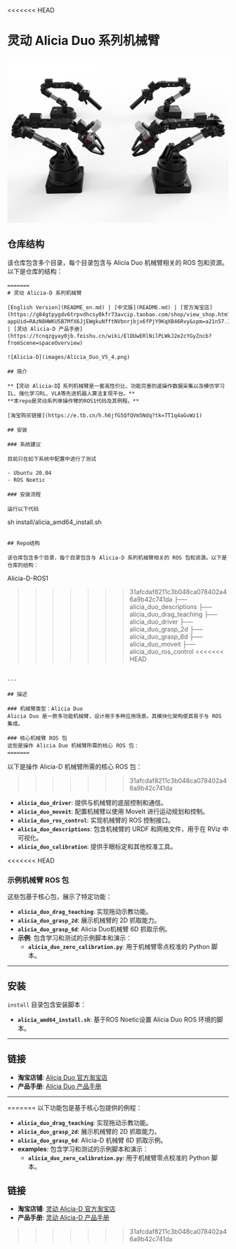 <<<<<<< HEAD
# 灵动 Alicia Duo 系列机械臂

![输入图片说明](images/Alicia_Duo_V5_4.png)


## 仓库结构

该仓库包含多个目录，每个目录包含与 Alicia Duo 机械臂相关的 ROS 包和资源。以下是仓库的结构：
```
=======
# 灵动 Alicia-D 系列机械臂

[English Version](README_en.md) | [中文版](README.md) | [官方淘宝店](https://g84gtpygdv6trpvdhcsy0kfr73avcip.taobao.com/shop/view_shop.htm?appUid=RAzN8HWKU5B7MfX6JjEWgkuNfftNVbnrjbjx6fPjY9KqXB46Rvy&spm=a21n57.1.hoverItem.2) | [灵动 Alicia-D 产品手册](https://tcnqzgyay0jb.feishu.cn/wiki/ElDUwERlNilPLWkJ2e2cYGyZncb?fromScene=spaceOverview)

![Alicia-D](images/Alicia_Duo_V5_4.png)

## 简介

**【灵动 Alicia-D】系列机械臂是一套高性价比、功能完善的遥操作数据采集以及模仿学习IL、强化学习RL、VLA等先进机器人算法复现平台。**
**本repo是灵动系列单操作臂的ROS1代码及其例程。**

[淘宝购买链接](https://e.tb.cn/h.h6jfG5QfQVm5Ndq?tk=7T1q4aGvWz1)

## 安装

### 系统建议

目前只在如下系统中配置中进行了测试

- Ubuntu 20.04
- ROS Noetic

### 安装流程

运行以下代码

```
sh install/alicia_amd64_install.sh
```

## Repo结构

该仓库包含多个目录，每个目录包含与 Alicia-D 系列机械臂相关的 ROS 包和资源。以下是仓库的结构：

```
Alicia-D-ROS1
>>>>>>> 31afcdaf8211c3b048ca078402a46a9b42c741da
├── alicia_duo_descriptions
├── alicia_duo_drag_teaching
├── alicia_duo_driver
├── alicia_duo_grasp_2d
├── alicia_duo_grasp_6d
├── alicia_duo_moveit
├── alicia_duo_ros_control
<<<<<<< HEAD

```

---

## 描述

### 机械臂类型：Alicia Duo
Alicia Duo 是一款多功能机械臂，设计用于多种应用场景。其模块化架构使其易于与 ROS 集成。

### 核心机械臂 ROS 包
这些是操作 Alicia Duo 机械臂所需的核心 ROS 包：
=======
```

以下是操作 Alicia-D 机械臂所需的核心 ROS 包：

>>>>>>> 31afcdaf8211c3b048ca078402a46a9b42c741da
- **`alicia_duo_driver`**: 提供与机械臂的底层控制和通信。
- **`alicia_duo_moveit`**: 配置机械臂以使用 MoveIt 进行运动规划和控制。
- **`alicia_duo_ros_control`**: 实现机械臂的 ROS 控制接口。
- **`alicia_duo_descriptions`**: 包含机械臂的 URDF 和网格文件，用于在 RViz 中可视化。
- **`alicia_duo_calibration`**: 提供手眼标定和其他校准工具。

<<<<<<< HEAD
### 示例机械臂 ROS 包
这些包基于核心包，展示了特定功能：
- **`alicia_duo_drag_teaching`**: 实现拖动示教功能。
- **`alicia_duo_grasp_2d`**: 展示机械臂的 2D 抓取能力。
- **`alicia_duo_grasp_6d`**: Alicia Duo机械臂 6D 抓取示例。
- **示例**: 包含学习和测试的示例脚本和演示：
  - **`alicia_duo_zero_calibration.py`**: 用于机械臂零点校准的 Python 脚本。


---

## 安装

`install` 目录包含安装脚本：
- **`alicia_amd64_install.sh`**: 基于ROS Noetic设置 Alicia Duo ROS 环境的脚本。


---
## 链接

- **淘宝店铺**: [Alicia Duo 官方淘宝店](https://g84gtpygdv6trpvdhcsy0kfr73avcip.taobao.com/shop/view_shop.htm?appUid=RAzN8HWKU5B7MfX6JjEWgkuNfftNVbnrjbjx6fPjY9KqXB46Rvy&spm=a21n57.1.hoverItem.2)
- **产品手册**: [Alicia Duo 产品手册](https://tcnqzgyay0jb.feishu.cn/wiki/ElDUwERlNilPLWkJ2e2cYGyZncb?fromScene=spaceOverview)

---
=======
以下功能包是基于核心包提供的例程：

- **`alicia_duo_drag_teaching`**: 实现拖动示教功能。
- **`alicia_duo_grasp_2d`**: 展示机械臂的 2D 抓取能力。
- **`alicia_duo_grasp_6d`**: Alicia-D 机械臂 6D 抓取示例。
- **examples**: 包含学习和测试的示例脚本和演示：
  - **`alicia_duo_zero_calibration.py`**: 用于机械臂零点校准的 Python 脚本。

## 链接

- **淘宝店铺**: [灵动 Alicia-D 官方淘宝店](https://g84gtpygdv6trpvdhcsy0kfr73avcip.taobao.com/shop/view_shop.htm?appUid=RAzN8HWKU5B7MfX6JjEWgkuNfftNVbnrjbjx6fPjY9KqXB46Rvy&spm=a21n57.1.hoverItem.2)
- **产品手册**: [灵动 Alicia-D 产品手册](https://tcnqzgyay0jb.feishu.cn/wiki/ElDUwERlNilPLWkJ2e2cYGyZncb?fromScene=spaceOverview)
>>>>>>> 31afcdaf8211c3b048ca078402a46a9b42c741da
